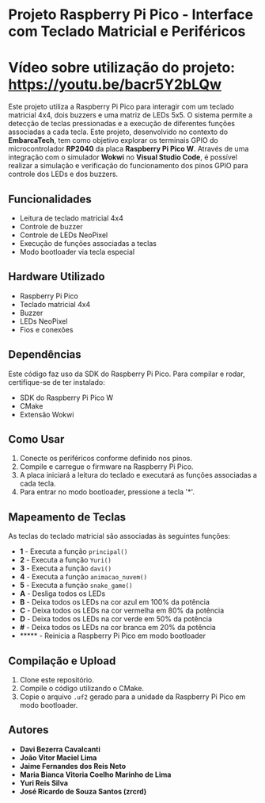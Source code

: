 # Projeto Raspberry Pi Pico - Interface com Teclado Matricial e Periféricos

# Vídeo sobre utilização do projeto: https://youtu.be/bacr5Y2bLQw


Este projeto utiliza a Raspberry Pi Pico para interagir com um teclado matricial 4x4, dois buzzers e uma matriz de LEDs 5x5. O sistema permite a detecção de teclas pressionadas e a execução de diferentes funções associadas a cada tecla. Este projeto, desenvolvido no contexto do **EmbarcaTech**, tem como objetivo explorar os terminais GPIO do microcontrolador **RP2040** da placa **Raspberry Pi Pico W**. Através de uma integração com o simulador **Wokwi** no **Visual Studio Code**, é possível realizar a simulação e verificação do funcionamento dos pinos GPIO para controle dos LEDs e dos buzzers.

## Funcionalidades
- Leitura de teclado matricial 4x4
- Controle de buzzer
- Controle de LEDs NeoPixel
- Execução de funções associadas a teclas
- Modo bootloader via tecla especial

## Hardware Utilizado
- Raspberry Pi Pico
- Teclado matricial 4x4
- Buzzer
- LEDs NeoPixel
- Fios e conexões

## Dependências
Este código faz uso da SDK do Raspberry Pi Pico. Para compilar e rodar, certifique-se de ter instalado:
- SDK do Raspberry Pi Pico W
- CMake
- Extensão Wokwi

## Como Usar
1. Conecte os periféricos conforme definido nos pinos.
2. Compile e carregue o firmware na Raspberry Pi Pico.
3. A placa iniciará a leitura do teclado e executará as funções associadas a cada tecla.
4. Para entrar no modo bootloader, pressione a tecla '*'.

## Mapeamento de Teclas
As teclas do teclado matricial são associadas às seguintes funções:
- **1** - Executa a função `principal()`
- **2** - Executa a função `Yuri()`
- **3** - Executa a função `davi()`
- **4** - Executa a função `animacao_nuvem()`
- **5** - Executa a função `snake_game()`
- **A** - Desliga todos os LEDs
- **B** - Deixa todos os LEDs na cor azul em 100% da potência
- **C** - Deixa todos os LEDs na cor vermelha em 80% da potência
- **D** - Deixa todos os LEDs na cor verde em 50% da potência 
- **#** - Deixa todos os LEDs na cor branca em 20% da potência
- ***** - Reinicia a Raspberry Pi Pico em modo bootloader

## Compilação e Upload
1. Clone este repositório.
2. Compile o código utilizando o CMake.
3. Copie o arquivo `.uf2` gerado para a unidade da Raspberry Pi Pico em modo bootloader.

## Autores
- **Davi Bezerra Cavalcanti**
- **João Vitor Maciel Lima**
- **Jaime Fernandes dos Reis Neto**
- **Maria Bianca Vitoria Coelho Marinho de Lima**
- **Yuri Reis Silva**
- **José Ricardo de Souza Santos (zrcrd)**

